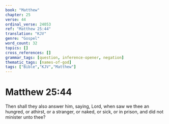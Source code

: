 ```yaml
---
book: "Matthew"
chapter: 25
verse: 44
ordinal_verse: 24053
ref: "Matthew 25:44"
translation: "KJV"
genre: "Gospel"
word_count: 32
topics: []
cross_references: []
grammar_tags: [question, inference-opener, negation]
thematic_tags: [names-of-god]
tags: ["Bible","KJV","Matthew"]
---
```


# Matthew 25:44

Then shall they also answer him, saying, Lord, when saw we thee an hungred, or athirst, or a stranger, or naked, or sick, or in prison, and did not minister unto thee?
